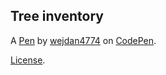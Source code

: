 Tree inventory
--------------


A [Pen](https://codepen.io/wejdan4774/pen/BaXGyLq) by [wejdan4774](https://codepen.io/wejdan4774) on [CodePen](https://codepen.io).

[License](https://codepen.io/license/pen/BaXGyLq).